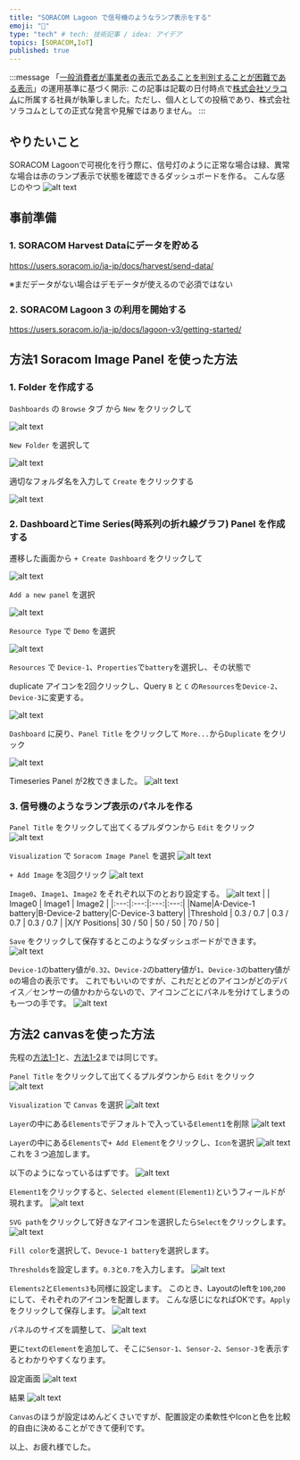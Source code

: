 ```yaml
---
title: "SORACOM Lagoon で信号機のようなランプ表示をする"
emoji: "🚦"
type: "tech" # tech: 技術記事 / idea: アイデア
topics: [SORACOM,IoT]
published: true
---
```

:::message
「[一般消費者が事業者の表示であることを判別することが困難である表示](https://www.caa.go.jp/policies/policy/representation/fair_labeling/guideline/assets/representation_cms216_230328_03.pdf)」の運用基準に基づく開示: この記事は記載の日付時点で[株式会社ソラコム](https://soracom.jp/)に所属する社員が執筆しました。ただし、個人としての投稿であり、株式会社ソラコムとしての正式な発言や見解ではありません。
:::

## やりたいこと
SORACOM Lagoonで可視化を行う際に、信号灯のように正常な場合は緑、異常な場合は赤のランプ表示で状態を確認できるダッシュボードを作る。
こんな感じのやつ
![alt text](/images/lagoon-lamp/image-20.png)


## 事前準備
### 1. SORACOM Harvest Dataにデータを貯める

https://users.soracom.io/ja-jp/docs/harvest/send-data/

※まだデータがない場合はデモデータが使えるので必須ではない

### 2. SORACOM Lagoon 3 の利用を開始する

https://users.soracom.io/ja-jp/docs/lagoon-v3/getting-started/


## 方法1 Soracom Image Panel を使った方法
### 1. Folder を作成する
`Dashboards` の `Browse` タブ から `New` をクリックして

![alt text](/images/lagoon-lamp/image-3.png)

`New Folder` を選択して

![alt text](/images/lagoon-lamp/image-4.png)

適切なフォルダ名を入力して `Create` をクリックする

![alt text](/images/lagoon-lamp/image-5.png)

### 2. DashboardとTime Series(時系列の折れ線グラフ) Panel を作成する

遷移した画面から `+ Create Dashboard` をクリックして

![alt text](/images/lagoon-lamp/image-6.png)

`Add a new panel` を選択

![alt text](/images/lagoon-lamp/image-7.png)

`Resource Type` で `Demo` を選択

![alt text](/images/lagoon-lamp/image-9.png)

`Resources` で `Device-1`、`Properties`で`battery`を選択し、その状態で
    
duplicate アイコンを2回クリックし、Query `B` と `C` の`Resources`を`Device-2`、`Device-3`に変更する。

![alt text](/images/lagoon-lamp/image-12.png)

`Dashboard` に戻り、`Panel Title` をクリックして `More...`から`Duplicate` をクリック

![alt text](/images/lagoon-lamp/image-13.png)

Timeseries Panel が2枚できました。
![alt text](/images/lagoon-lamp/image-14.png)

### 3. 信号機のようなランプ表示のパネルを作る

`Panel Title` をクリックして出てくるプルダウンから `Edit` をクリック
![alt text](/images/lagoon-lamp/image-15.png)

`Visualization` で `Soracom Image Panel` を選択
![alt text](/images/lagoon-lamp/image-16.png)

`+ Add Image` を3回クリック
![alt text](/images/lagoon-lamp/image-17.png)

`Image0`、`Image1`、`Image2` をそれぞれ以下のとおり設定する。
![alt text](/images/lagoon-lamp/image-18.png)
|  | Image0 | Image1 | Image2 |
|:---:|:---:|:---:|:---:|
|Name|A-Device-1 battery|B-Device-2 battery|C-Device-3 battery|
|Threshold | 0.3 / 0.7 | 0.3 / 0.7 | 0.3 / 0.7 |
|X/Y Positions| 30 / 50 | 50 / 50 | 70 / 50 |

`Save` をクリックして保存するとこのようなダッシュボードができます。
![alt text](/images/lagoon-lamp/image-19.png)

`Device-1`のbattery値が`0.32`、`Device-2`のbattery値が`1`、`Device-3`のbattery値が`0`の場合の表示です。
これでもいいのですが、これだとどのアイコンがどのデバイス／センサーの値かわからないので、アイコンごとにパネルを分けてしまうのも一つの手です。
![alt text](/images/lagoon-lamp/image-20.png)


## 方法2 canvasを使った方法
先程の[方法1-1](#1.-Folder-を作成する)と、[方法1-2](#2.-DashboardとTime-Series(時系列の折れ線グラフ)-Panel-を作成する)までは同じです。

`Panel Title` をクリックして出てくるプルダウンから `Edit` をクリック
![alt text](/images/lagoon-lamp/image-15.png)

`Visualization` で `Canvas` を選択
![alt text](image.png)

`Layer`の中にある`Elements`でデフォルトで入っている`Element1`を削除
![alt text](image-1.png)

`Layer`の中にある`Elements`で`+ Add Element`をクリックし、`Icon`を選択
![alt text](image-2.png)
これを３つ追加します。

以下のようになっているはずです。
![alt text](image-3.png)

`Element1`をクリックすると、`Selected element(Element1)`というフィールドが現れます。
![alt text](image-4.png)

`SVG path`をクリックして好きなアイコンを選択したら`Select`をクリックします。
![alt text](image-5.png)

`Fill color`を選択して、`Devuce-1 battery`を選択します。

`Thresholds`を設定します。`0.3`と`0.7`を入力します。
![alt text](image-6.png)

`Elements2`と`Elements3`も同様に設定します。
このとき、Layoutのleftを`100`,`200`にして、それぞれのアイコンを配置します。
こんな感じになればOKです。`Apply`をクリックして保存します。
![alt text](image-7.png)

パネルのサイズを調整して、
![alt text](image-8.png)

更に`text`の`Element`を追加して、そこに`Sensor-1`、`Sensor-2`、`Sensor-3`を表示するとわかりやすくなります。

設定画面
![alt text](image-9.png)

結果
![alt text](image-10.png)


`Canvas`のほうが設定はめんどくさいですが、配置設定の柔軟性やIconと色を比較的自由に決めることができて便利です。

以上、お疲れ様でした。










